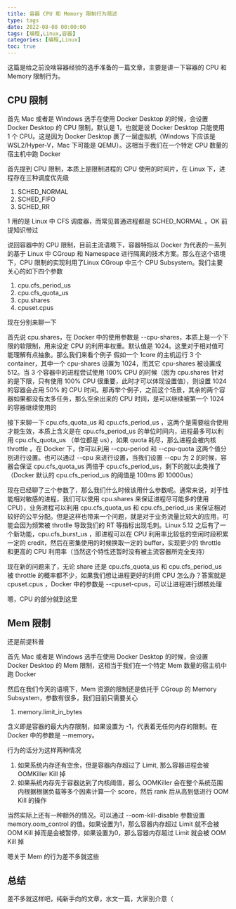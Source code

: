 ```yaml
---
title: 容器 CPU 和 Memory 限制行为简述
type: tags
date: 2022-08-08 00:00:00
tags: [编程,Linux,容器]
categories: [编程,Linux]
toc: true
---
```


这篇是给之前没啥容器经验的选手准备的一篇文章，主要是讲一下容器的 CPU 和 Memory 限制行为。

<!--more-->

## CPU 限制

首先 Mac 或者是 Windows 选手在使用 Docker Desktop 的时候，会设置 Docker Desktop 的 CPU 限制，默认是 1，也就是说 Docker Desktop 只能使用 1 个 CPU。这是因为 Docker Desktop 裹了一层虚拟机（Windows 下应该是 WSL2/Hyper-V，Mac 下可能是 QEMU）。这相当于我们在一个特定 CPU 数量的宿主机中跑 Docker

首先提到 CPU 限制，本质上是限制进程的 CPU 使用的时间片，在 Linux 下，进程存在三种调度优先级

1. SCHED_NORMAL
2. SCHED_FIFO
3. SCHED_RR

1 用的是 Linux 中 CFS 调度器，而常见普通进程都是 SCHED_NORMAL 。OK 前提知识带过

说回容器中的 CPU 限制，目前主流语境下，容器特指以 Docker 为代表的一系列的基于 Linux 中 CGroup 和 Namespace 进行隔离的技术方案。那么在这个语境下，CPU 限制的实现利用了Linux CGroup 中三个 CPU Subsystem。我们主要关心的如下四个参数

1. cpu.cfs_period_us
2. cpu.cfs_quota_us
3. cpu.shares
4. cpuset.cpus

现在分别来聊一下

首先说 cpu.shares，在 Docker 中的使用参数是 --cpu-shares，本质上是一个下限的软限制，用来设定 CPU 的利用率权重。默认值是 1024。这里对于相对值可能理解有点抽象。那么我们来看个例子 假如一个 1core 的主机运行 3 个 container，其中一个 cpu-shares 设置为 1024，而其它 cpu-shares 被设置成 512。当 3 个容器中的进程尝试使用 100% CPU 的时候（因为 cpu.shares 针对的是下限，只有使用 100% CPU 很重要，此时才可以体现设置值），则设置 1024 的容器会占用 50% 的 CPU 时间。那再举个例子，之前这个场景，其余的两个容器如果都没有太多任务，那么空余出来的 CPU 时间，是可以继续被第一个 1024 的容器继续使用的

接下来聊一下 cpu.cfs_quota_us 和 cpu.cfs_period_us ，这两个是需要组合使用才能生效，本质上含义是在 cpu.cfs_period_us 的单位时间内，进程最多可以利用 cpu.cfs_quota_us （单位都是 us），如果 quota 耗尽，那么进程会被内核 throttle 。在 Docker 下，你可以利用 --cpu-period 和 --cpu-quota 这两个值分别进行设置。也可以通过 --cpu 来进行设置，当我们设置 --cpu 为 2 的时候，容器会保证 cpu.cfs_quota_us 两倍于 cpu.cfs_period_us，剩下的就以此类推了（Docker 默认的 cpu.cfs_period_us 的阈值是 100ms 即 10000us）

现在已经聊了三个参数了，那么我们什么时候该用什么参数呢。通常来说，对于性能相对敏感的进程，我们可以使用 cpu.shares 来保证进程尽可能多的使用 CPU），业务进程可以利用 cpu.cfs_quota_us 和 cpu.cfs_period_us 来保证相对较好的公平分配。但是这样也带来一个问题，就是对于业务流量比较大的应用，可能会因为频繁被 throtlle 导致我们的 RT 等指标出现毛刺。Linux 5.12 之后有了一个新功能，cpu.cfs_burst_us ，即进程可以在 CPU 利用率比较低的空闲时段积累一定的 credit，然后在密集使用的时候换取一定的 buffer，实现更少的 throttle 和更高的 CPU 利用率（当然这个特性还暂时没有被主流容器所完全支持）

现在新的问题来了，无论 share 还是 cpu.cfs_quota_us 和 cpu.cfs_period_us 被 throttle 的概率都不少，如果我们想让进程更好的利用 CPU 怎么办？答案就是 cpuset.cpus ，Docker 中的参数是 --cpuset-cpus，可以让进程进行绑核处理

嗯，CPU 的部分就到这里

## Mem 限制

还是前提科普

首先 Mac 或者是 Windows 选手在使用 Docker Desktop 的时候，会设置 Docker Desktop 的 Mem 限制，这相当于我们在一个特定 Mem 数量的宿主机中跑 Docker

然后在我们今天的语境下，Mem 资源的限制还是依托于 CGroup 的 Memory Subsystem，参数有很多，我们目前只需要关心

1. memory.limit_in_bytes

含义即是容器的最大内存限制，如果设置为 -1，代表着无任何内存的限制。在 Docker 中的参数是 --memory。

行为的话分为这样两种情况

1. 如果系统内存还有空余，但是容器内存超过了 Limit, 那么容器进程会被 OOMKiller Kill 掉
2. 如果系统内存先于容器达到了内核阈值，那么 OOMKiller 会在整个系统范围内根据根据负载等多个因素计算一个 score，然后 rank 后从高到低进行 OOM Kill 的操作

当然实际上还有一种额外的情况。可以通过 --oom-kill-disable 参数设置 memory.oom_control 的值。如果设置为1，那么容器内存超过 Limit 就不会被 OOM Kill 掉而是会被暂停，如果设置为0，那么容器内存超过 Limit 就会被 OOM Kill 掉

嗯关于 Mem 的行为差不多就这些

## 总结

差不多就这样吧，纯新手向的文章，水文一篇，大家别介意（

